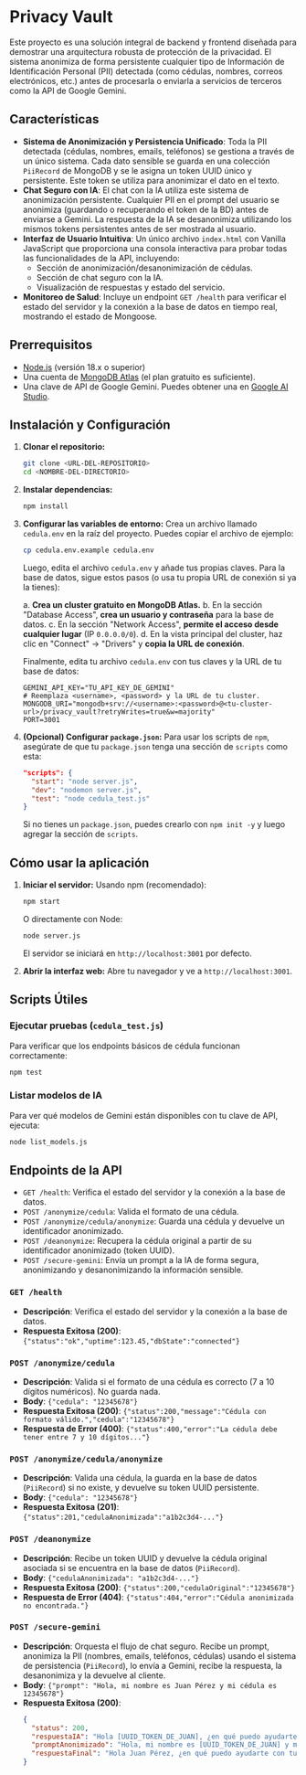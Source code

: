 # Privacy Vault

Este proyecto es una solución integral de backend y frontend diseñada para demostrar una arquitectura robusta de protección de la privacidad. El sistema anonimiza de forma persistente cualquier tipo de Información de Identificación Personal (PII) detectada (como cédulas, nombres, correos electrónicos, etc.) antes de procesarla o enviarla a servicios de terceros como la API de Google Gemini.

## Características

- **Sistema de Anonimización y Persistencia Unificado**: Toda la PII detectada (cédulas, nombres, emails, teléfonos) se gestiona a través de un único sistema. Cada dato sensible se guarda en una colección `PiiRecord` de MongoDB y se le asigna un token UUID único y persistente. Este token se utiliza para anonimizar el dato en el texto.
- **Chat Seguro con IA**: El chat con la IA utiliza este sistema de anonimización persistente. Cualquier PII en el prompt del usuario se anonimiza (guardando o recuperando el token de la BD) antes de enviarse a Gemini. La respuesta de la IA se desanonimiza utilizando los mismos tokens persistentes antes de ser mostrada al usuario.
- **Interfaz de Usuario Intuitiva**: Un único archivo `index.html` con Vanilla JavaScript que proporciona una consola interactiva para probar todas las funcionalidades de la API, incluyendo:
    - Sección de anonimización/desanonimización de cédulas.
    - Sección de chat seguro con la IA.
    - Visualización de respuestas y estado del servicio.
- **Monitoreo de Salud**: Incluye un endpoint `GET /health` para verificar el estado del servidor y la conexión a la base de datos en tiempo real, mostrando el estado de Mongoose.

## Prerrequisitos

- [Node.js](https://nodejs.org/) (versión 18.x o superior)
- Una cuenta de [MongoDB Atlas](https://www.mongodb.com/cloud/atlas/register) (el plan gratuito es suficiente).
- Una clave de API de Google Gemini. Puedes obtener una en [Google AI Studio](https://aistudio.google.com/app/apikey).

## Instalación y Configuración

1.  **Clonar el repositorio:**
    ```bash
    git clone <URL-DEL-REPOSITORIO>
    cd <NOMBRE-DEL-DIRECTORIO>
    ```

2.  **Instalar dependencias:**
    ```bash
    npm install
    ```

3.  **Configurar las variables de entorno:**
    Crea un archivo llamado `cedula.env` en la raíz del proyecto. Puedes copiar el archivo de ejemplo:
    ```bash
    cp cedula.env.example cedula.env
    ```
    Luego, edita el archivo `cedula.env` y añade tus propias claves. Para la base de datos, sigue estos pasos (o usa tu propia URL de conexión si ya la tienes):
    
    a. **Crea un cluster gratuito en MongoDB Atlas.**
    b. En la sección "Database Access", **crea un usuario y contraseña** para la base de datos.
    c. En la sección "Network Access", **permite el acceso desde cualquier lugar** (IP `0.0.0.0/0`).
    d. En la vista principal del cluster, haz clic en "Connect" -> "Drivers" y **copia la URL de conexión**.
    
    Finalmente, edita tu archivo `cedula.env` con tus claves y la URL de tu base de datos:
    ```
    GEMINI_API_KEY="TU_API_KEY_DE_GEMINI"
    # Reemplaza <username>, <password> y la URL de tu cluster.
    MONGODB_URI="mongodb+srv://<username>:<password>@<tu-cluster-url>/privacy_vault?retryWrites=true&w=majority"
    PORT=3001
    ```

4.  **(Opcional) Configurar `package.json`:**
    Para usar los scripts de `npm`, asegúrate de que tu `package.json` tenga una sección de `scripts` como esta:
    ```json
    "scripts": {
      "start": "node server.js",
      "dev": "nodemon server.js",
      "test": "node cedula_test.js"
    }
    ```
    Si no tienes un `package.json`, puedes crearlo con `npm init -y` y luego agregar la sección de `scripts`.

## Cómo usar la aplicación

1.  **Iniciar el servidor:**
    Usando npm (recomendado):
    ```bash
    npm start
    ```
    O directamente con Node:
    ```bash
    node server.js
    ```
    El servidor se iniciará en `http://localhost:3001` por defecto.

2.  **Abrir la interfaz web:**
    Abre tu navegador y ve a `http://localhost:3001`.

## Scripts Útiles

### Ejecutar pruebas (`cedula_test.js`)

Para verificar que los endpoints básicos de cédula funcionan correctamente:
```bash
npm test
```

### Listar modelos de IA

Para ver qué modelos de Gemini están disponibles con tu clave de API, ejecuta:
```bash
node list_models.js
```

## Endpoints de la API

- `GET /health`: Verifica el estado del servidor y la conexión a la base de datos.
- `POST /anonymize/cedula`: Valida el formato de una cédula.
- `POST /anonymize/cedula/anonymize`: Guarda una cédula y devuelve un identificador anonimizado.
- `POST /deanonymize`: Recupera la cédula original a partir de su identificador anonimizado (token UUID).
- `POST /secure-gemini`: Envía un prompt a la IA de forma segura, anonimizando y desanonimizando la información sensible.

### `GET /health`
- **Descripción**: Verifica el estado del servidor y la conexión a la base de datos.
- **Respuesta Exitosa (200)**: `{"status":"ok","uptime":123.45,"dbState":"connected"}`

### `POST /anonymize/cedula`
- **Descripción**: Valida si el formato de una cédula es correcto (7 a 10 dígitos numéricos). No guarda nada.
- **Body**: `{"cedula": "12345678"}`
- **Respuesta Exitosa (200)**: `{"status":200,"message":"Cédula con formato válido.","cedula":"12345678"}`
- **Respuesta de Error (400)**: `{"status":400,"error":"La cédula debe tener entre 7 y 10 dígitos..."}`

### `POST /anonymize/cedula/anonymize`
- **Descripción**: Valida una cédula, la guarda en la base de datos (`PiiRecord`) si no existe, y devuelve su token UUID persistente.
- **Body**: `{"cedula": "12345678"}`
- **Respuesta Exitosa (201)**: `{"status":201,"cedulaAnonimizada":"a1b2c3d4-..."}`

### `POST /deanonymize`
- **Descripción**: Recibe un token UUID y devuelve la cédula original asociada si se encuentra en la base de datos (`PiiRecord`).
- **Body**: `{"cedulaAnonimizada": "a1b2c3d4-..."}`
- **Respuesta Exitosa (200)**: `{"status":200,"cedulaOriginal":"12345678"}`
- **Respuesta de Error (404)**: `{"status":404,"error":"Cédula anonimizada no encontrada."}`

### `POST /secure-gemini`
- **Descripción**: Orquesta el flujo de chat seguro. Recibe un prompt, anonimiza la PII (nombres, emails, teléfonos, cédulas) usando el sistema de persistencia (`PiiRecord`), lo envía a Gemini, recibe la respuesta, la desanonimiza y la devuelve al cliente.
- **Body**: `{"prompt": "Hola, mi nombre es Juan Pérez y mi cédula es 12345678"}`
- **Respuesta Exitosa (200)**:
  ```json
  {
    "status": 200,
    "respuestaIA": "Hola [UUID_TOKEN_DE_JUAN], ¿en qué puedo ayudarte con tu cédula [UUID_TOKEN_DE_CEDULA]?",
    "promptAnonimizado": "Hola, mi nombre es [UUID_TOKEN_DE_JUAN] y mi cédula es [UUID_TOKEN_DE_CEDULA]",
    "respuestaFinal": "Hola Juan Pérez, ¿en qué puedo ayudarte con tu cédula 12345678?"
  }
  ```
